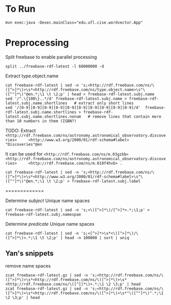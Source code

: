 

# To Run

```
mvn exec:java -Dexec.mainClass="edu.ufl.cise.wordvector.App"
```

# Preprocessing
Split freebase to enable parallel processing
```
split ../freebase-rdf-latest -l 60000000 -d
```

Extract type.object.name 
```
cat freebase-rdf-latest | sed -n 's;<http://rdf.freebase.com/ns/\([^>]*\)>\s*<http://rdf.freebase.com/ns/type.object.name>\s"\([^"]*\)"@en.*;\1 \t \2;p' | head > freebase-rdf-latest.subj.name
sed '/^.\{100\}..*/d' freebase-rdf-latest.subj.name > freebase-rdf-latest.subj.name.shortlines   # extract only short lines
sed '/[0-9][0-9][0-9][0-9][0-9][0-9][0-9][0-9][0-9][0-9]/d'  freebase-rdf-latest.subj.name.shortlines > freebase-rdf-latest.subj.name.shortlines.nonum   # remove lines that contain more than 10 numbers in them (ISBN?)
```

TODO: Extract ```<http://rdf.freebase.com/ns/astronomy.astronomical_observatory.discoveries>     <http://www.w3.org/2000/01/rdf-schema#label>    "Discoveries"@en```

It can be used for ```<http://rdf.freebase.com/ns/m.03gzbb>   <http://rdf.freebase.com/ns/astronomy.astronomical_observatory.discoveries>     <http://rdf.freebase.com/ns/m.010f4hvb> .```
```
cat freebase-rdf-latest | sed -n 's;<http://rdf.freebase.com/ns/\([^>]*\)>\s*<http://www.w3.org/2000/01/rdf-schema#label>\s"\([^"]*\)"@en.*;\1 \t \2;p' > freebase-rdf-latest.subj.label

```

=============


Determine *subject* Unique name spaces
```
cat freebase-rdf-latest | sed -n 's;<\([^>]*\)/[^>]*>.*;\1;p' > freebase-rdf-latest.subj.namespae
```

Determine *predicate* Unique name spaces
```
cat freebase-rdf-latest | sed -n 's;<[^>]*>\s*<\([^>]*\)/\([^>]*\)>.*;\1 \t \2;p' | head -n 100000 | sort | uniq  
```


## Yan's snippets
remove name spaces
```
zcat freebase-rdf-latest.gz | sed -n 's;<http://rdf.freebase.com/ns/\([^>]*\)>\s*<http://rdf.freebase.com/ns/\([^>]*\)>\s*<http://rdf.freebase.com/ns/\([^]]*\)>.*;\1 \2 \3;p' | head
zcat freebase-rdf-latest.gz | sed -n 's;<http://rdf.freebase.com/ns/\([^>]*\)>\s*<http://rdf.freebase.com/ns/\([^>]*\)>\s*"\([^"]*\)".*;\1 \2 \3;p' | head
```

